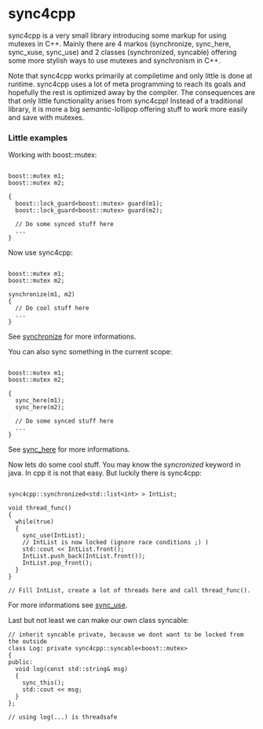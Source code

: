 # sync4cpp #

sync4cpp is a very small library introducing some markup for using mutexes in C++.
Mainly there are 4 markos (synchronize, sync\_here, sync\_xuse, sync\_use)
and 2 classes (synchronized, syncable) offering some more stylish ways to use mutexes and synchronism in C++.

Note that sync4cpp works primarily at compiletime and only little is done at runtime.
sync4cpp uses a lot of meta programming to reach its goals and hopefully the rest is optimized away by the compiler. The consequences are that only little functionality arises from sync4cpp! Instead of a traditional library, it is more a big _semantic_-lollipop offering stuff to work more easily and save with mutexes.

### Little examples ###

Working with boost::mutex:

```

boost::mutex m1;
boost::mutex m2;

{
  boost::lock_guard<boost::mutex> guard(m1);
  boost::lock_guard<boost::mutex> guard(m2);

  // Do some synced stuff here
  ...
}
```

Now use sync4cpp:

```

boost::mutex m1;
boost::mutex m2;

synchronize(m1, m2)
{
  // Do cool stuff here
  ...
}
```
See [synchronize](synchronize.md) for more informations.

You can also sync something in the current scope:

```

boost::mutex m1;
boost::mutex m2;

{
  sync_here(m1);
  sync_here(m2);

  // Do some synced stuff here
  ...
}
```
See [sync\_here](sync_here.md) for more informations.

Now lets do some cool stuff. You may know the _syncronized_ keyword in java. In cpp it is not that easy.
But luckily there is sync4cpp:

```

sync4cpp::synchronized<std::list<int> > IntList;

void thread_func()
{
  while(true)
  {
    sync_use(IntList);
    // IntList is now locked (ignore race conditions ;) )
    std::cout << IntList.front();
    IntList.push_back(IntList.front());
    IntList.pop_front();
  }
}

// Fill IntList, create a lot of threads here and call thread_func().
```
For more informations see [sync\_use](sync_use.md).

Last but not least we can make our own class syncable:
```
// inherit syncable private, because we dont want to be locked from the outside
class Log: private sync4cpp::syncable<boost::mutex>
{
public:
  void log(const std::string& msg)
  {
    sync_this();
    std::cout << msg;
  }
};

// using log(...) is threadsafe
```